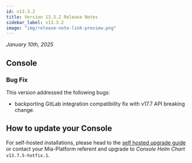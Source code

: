 ```yaml
---
id: v13.3.2
title: Version 13.3.2 Release Notes
sidebar_label: v13.3.2
image: "img/release-note-link-preview.png"
---
```


_January 10th, 2025_

## Console

### Bug Fix

This version addressed the following bugs:

* backporting GitLab integration compatibility fix with v17.7 API breaking change.

## How to update your Console

For self-hosted installations, please head to the [self hosted upgrade guide](/docs/13.7.5/infrastructure/self-hosted/installation-chart/how-to-upgrade) or contact your Mia-Platform referent and upgrade to _Console Helm Chart_ `v13.7.5-hotfix.1`.
